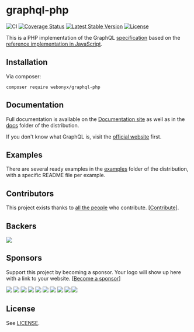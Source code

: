 # graphql-php
![CI](https://github.com/webonyx/graphql-php/workflows/CI/badge.svg)
[![Coverage Status](https://coveralls.io/repos/github/webonyx/graphql-php/badge.svg?branch=14.x)](https://coveralls.io/github/webonyx/graphql-php?branch=14.x)
[![Latest Stable Version](https://poser.pugx.org/webonyx/graphql-php/version)](https://packagist.org/packages/webonyx/graphql-php)
[![License](https://poser.pugx.org/webonyx/graphql-php/license)](https://packagist.org/packages/webonyx/graphql-php)

This is a PHP implementation of the GraphQL [specification](https://github.com/facebook/graphql)
based on the [reference implementation in JavaScript](https://github.com/graphql/graphql-js).

## Installation
Via composer:
```
composer require webonyx/graphql-php
```

## Documentation
Full documentation is available on the [Documentation site](https://webonyx.github.io/graphql-php/) as well 
as in the [docs](docs/) folder of the distribution.

If you don't know what GraphQL is, visit the [official website](http://graphql.org) first.

## Examples
There are several ready examples in the [examples](examples) folder of the distribution,
with a specific README file per example.

## Contributors

This project exists thanks to [all the people](https://github.com/webonyx/graphql-php/graphs/contributors) who contribute. [[Contribute](CONTRIBUTING.md)].

## Backers

<a href="https://opencollective.com/webonyx-graphql-php#backers" target="_blank"><img src="https://opencollective.com/webonyx-graphql-php/backers.svg?width=890"></a>

## Sponsors

Support this project by becoming a sponsor. Your logo will show up here with a link to your website. [[Become a sponsor](https://opencollective.com/webonyx-graphql-php#sponsor)]

<a href="https://opencollective.com/webonyx-graphql-php/sponsor/0/website" target="_blank"><img src="https://opencollective.com/webonyx-graphql-php/sponsor/0/avatar.svg"></a>
<a href="https://opencollective.com/webonyx-graphql-php/sponsor/1/website" target="_blank"><img src="https://opencollective.com/webonyx-graphql-php/sponsor/1/avatar.svg"></a>
<a href="https://opencollective.com/webonyx-graphql-php/sponsor/2/website" target="_blank"><img src="https://opencollective.com/webonyx-graphql-php/sponsor/2/avatar.svg"></a>
<a href="https://opencollective.com/webonyx-graphql-php/sponsor/3/website" target="_blank"><img src="https://opencollective.com/webonyx-graphql-php/sponsor/3/avatar.svg"></a>
<a href="https://opencollective.com/webonyx-graphql-php/sponsor/4/website" target="_blank"><img src="https://opencollective.com/webonyx-graphql-php/sponsor/4/avatar.svg"></a>
<a href="https://opencollective.com/webonyx-graphql-php/sponsor/5/website" target="_blank"><img src="https://opencollective.com/webonyx-graphql-php/sponsor/5/avatar.svg"></a>
<a href="https://opencollective.com/webonyx-graphql-php/sponsor/6/website" target="_blank"><img src="https://opencollective.com/webonyx-graphql-php/sponsor/6/avatar.svg"></a>
<a href="https://opencollective.com/webonyx-graphql-php/sponsor/7/website" target="_blank"><img src="https://opencollective.com/webonyx-graphql-php/sponsor/7/avatar.svg"></a>
<a href="https://opencollective.com/webonyx-graphql-php/sponsor/8/website" target="_blank"><img src="https://opencollective.com/webonyx-graphql-php/sponsor/8/avatar.svg"></a>
<a href="https://opencollective.com/webonyx-graphql-php/sponsor/9/website" target="_blank"><img src="https://opencollective.com/webonyx-graphql-php/sponsor/9/avatar.svg"></a>

## License

See [LICENSE](LICENSE).
